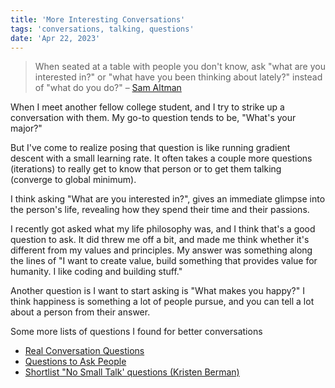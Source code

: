 ```yaml
---
title: 'More Interesting Conversations'
tags: 'conversations, talking, questions'
date: 'Apr 22, 2023'
---
```


> When seated at a table with people you don't know, ask "what are you interested in?" or "what have you been thinking about lately?" instead of "what do you do?" – [Sam Altman](https://blog.samaltman.com/more-interesting-dinner-conversations)

When I meet another fellow college student, and I try to strike up a conversation with them. My go-to question tends to be, "What's your major?"

But I've come to realize posing that question is like running gradient descent with a small learning rate. It often takes a couple more questions (iterations) to really get to know that person or to get them talking (converge to global minimum).

I think asking "What are you interested in?", gives an immediate glimpse into the person's life, revealing how they spend their time and their passions.

I recently got asked what my life philosophy was, and I think that's a good question to ask. It did threw me off a bit, and made me think whether it's different from my values and principles. My answer was something along the lines of "I want to create value, build something that provides value for humanity. I like coding and building stuff."

Another question is I want to start asking is "What makes you happy?" I think happiness is something a lot of people pursue, and you can tell a lot about a person from their answer.

Some more lists of questions I found for better conversations

- [Real Conversation Questions](http://jackieluo.com/questions)
- [Questions to Ask People](https://www.calebontiveros.com/questions-to-ask-people/)
- [Shortlist "No Small Talk' questions (Kristen Berman)](https://docs.google.com/spreadsheets/d/1mnSo5Bg_QfLHrIiI60XJ00HxsHRvm33Yx3p3nYA6CDg/edit#gid=0)
